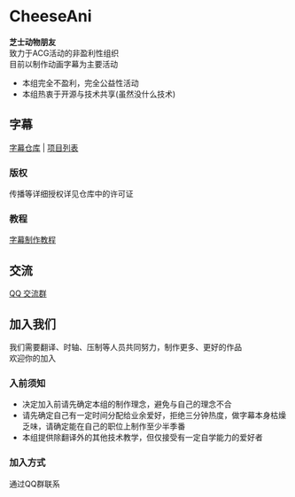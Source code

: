 # CheeseAni
**芝士动物朋友**  
致力于ACG活动的非盈利性组织  
目前以制作动画字幕为主要活动
* 本组完全不盈利，完全公益性活动
* 本组热衷于开源与技术共享(虽然没什么技术)



## 字幕
[字幕仓库](https://github.com/CheeseAni/CheeseAni-SubRepository) | [项目列表](https://github.com/orgs/CheeseAni/projects/1)

### 版权
传播等详细授权详见仓库中的许可证

### 教程
[字幕制作教程](https://github.com/CheeseAni/Subtitle-Production-Tutorial)



## 交流
[QQ 交流群](http://qm.qq.com/cgi-bin/qm/qr?_wv=1027&k=RUDhiVYDjaEQcUWZiJAh7NKpkho13R-u&authKey=FlZ0R6zp%2BJUPdvE0HD5%2BlSeWVn192veHgZGyRSR%2BGJNMsYlYXeP%2FAb%2B88MbnVz2i&noverify=0&group_code=851965636)



## 加入我们
我们需要翻译、时轴、压制等人员共同努力，制作更多、更好的作品  
欢迎你的加入

### 入前须知
* 决定加入前请先确定本组的制作理念，避免与自己的理念不合
* 请先确定自己有一定时间分配给业余爱好，拒绝三分钟热度，做字幕本身枯燥乏味，请确定能在自己的职位上制作至少半季番
* 本组提供除翻译外的其他技术教学，但仅接受有一定自学能力的爱好者

### 加入方式
通过QQ群联系
